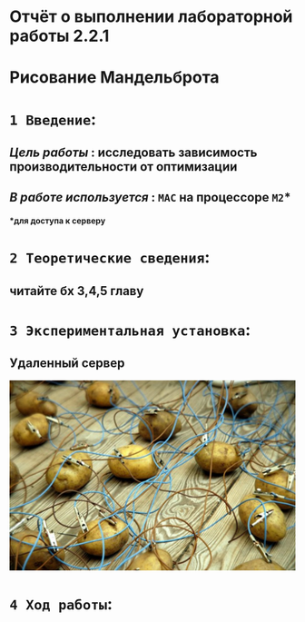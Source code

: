 #  Отчёт о выполнении лабораторной работы 2.2.1
#  Рисование Мандельброта
# `1 Введение`: 
## *Цель работы* : исследовать зависимость производительности от оптимизации
## *В работе используется* : `MAC` на процессоре `M2`*
#### *для доступа к серверу
# `2 Теоретические сведения`: 
## читайте бх 3,4,5 главу
# `3 Экспериментальная установка`:
## Удаленный сервер
![1](/images/1.png)
# `4 Ход работы`:
